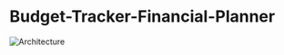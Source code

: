 # Budget-Tracker-Financial-Planner

![Architecture](https://github.com/user-attachments/assets/1714586c-15d4-44ce-a1d0-4132acfe2e33)
